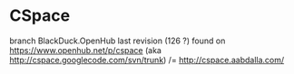 # CSpace
branch BlackDuck.OpenHub 
last revision (126 ?) found on https://www.openhub.net/p/cspace (aka http://cspace.googlecode.com/svn/trunk) /= http://cspace.aabdalla.com/
